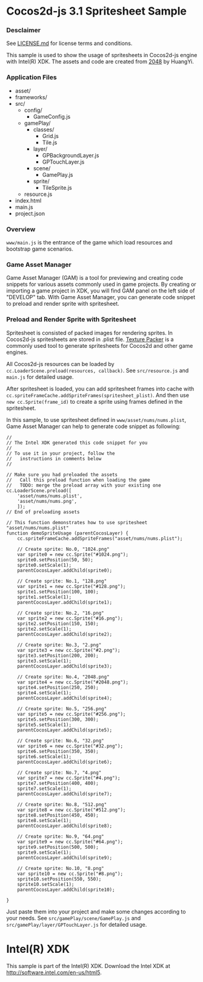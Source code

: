 # Cocos2d-js 3.1 Spritesheet Sample

### Desclaimer
See [LICENSE.md]() for license terms and conditions.

This sample is used to show the usage of spritesheets in Cocos2d-js engine with Intel(R) XDK. The assets and code are created from [2048](https://github.com/ustbhuangyi/Cocos2djs-2048) by HuangYi.

### Application Files
* asset/
* frameworks/
* src/
  * config/
    * GameConfig.js
  * gamePlay/
    * classes/
      * Grid.js
      * Tile.js
    * layer/
      * GPBackgroundLayer.js
      * GPTouchLayer.js
    * scene/
      * GamePlay.js
    * sprite/
      * TileSprite.js
  * resource.js
* index.html
* main.js
* project.json

### Overview

`www/main.js` is the entrance of the game which load resources and bootstrap game scenarios.

### Game Asset Manager
Game Asset Manager (GAM) is a tool for previewing and creating code snippets for various assets commonly used in game projects. By creating or importing a game project in XDK, you will find GAM panel on the left side of "DEVELOP" tab.
With Game Asset Manager, you can generate code snippet to preload and render sprite with spritesheet.

### Preload and Render Sprite with Spritesheet
Spritesheet is consisted of packed images for rendering sprites. In Cocos2d-js spritesheets are stored in .plist file. [Texture Packer](https://www.codeandweb.com/texturepacker) is a commonly used tool to generate spritesheets for Cocos2d and other game engines.

All Cocos2d-js resources can be loaded by `cc.LoaderScene.preload(resources, callback)`. See `src/resource.js` and `main.js` for detailed usage.

After spritesheet is loaded, you can add spritesheet frames into cache with `cc.spriteFrameCache.addSpriteFrames(spritesheet_plist)`. And then use `new cc.Sprite(frame_id)` to create a sprite using frames defined in the spritesheet.

In this sample, to use spritesheet defined in `www/asset/nums/nums.plist`, Game Asset Manager can help to generate code snippet as following:

```
//
// The Intel XDK generated this code snippet for you
//
// To use it in your project, follow the
//   instructions in comments below
//

// Make sure you had preloaded the assets
//   Call this preload function when loading the game
//   TODO: merge the preload array with your existing one
cc.LoaderScene.preload([
    'asset/nums/nums.plist',
    'asset/nums/nums.png',
    ]);
// End of preloading assets

// This function demonstrates how to use spritesheet "asset/nums/nums.plist"
function demoSpriteUsage (parentCocosLayer) {
    cc.spriteFrameCache.addSpriteFrames("asset/nums/nums.plist");

    // Create sprite: No.0, "1024.png"
    var sprite0 = new cc.Sprite("#1024.png");
    sprite0.setPosition(50, 50);
    sprite0.setScale(1);
    parentCocosLayer.addChild(sprite0);

    // Create sprite: No.1, "128.png"
    var sprite1 = new cc.Sprite("#128.png");
    sprite1.setPosition(100, 100);
    sprite1.setScale(1);
    parentCocosLayer.addChild(sprite1);

    // Create sprite: No.2, "16.png"
    var sprite2 = new cc.Sprite("#16.png");
    sprite2.setPosition(150, 150);
    sprite2.setScale(1);
    parentCocosLayer.addChild(sprite2);

    // Create sprite: No.3, "2.png"
    var sprite3 = new cc.Sprite("#2.png");
    sprite3.setPosition(200, 200);
    sprite3.setScale(1);
    parentCocosLayer.addChild(sprite3);

    // Create sprite: No.4, "2048.png"
    var sprite4 = new cc.Sprite("#2048.png");
    sprite4.setPosition(250, 250);
    sprite4.setScale(1);
    parentCocosLayer.addChild(sprite4);

    // Create sprite: No.5, "256.png"
    var sprite5 = new cc.Sprite("#256.png");
    sprite5.setPosition(300, 300);
    sprite5.setScale(1);
    parentCocosLayer.addChild(sprite5);

    // Create sprite: No.6, "32.png"
    var sprite6 = new cc.Sprite("#32.png");
    sprite6.setPosition(350, 350);
    sprite6.setScale(1);
    parentCocosLayer.addChild(sprite6);

    // Create sprite: No.7, "4.png"
    var sprite7 = new cc.Sprite("#4.png");
    sprite7.setPosition(400, 400);
    sprite7.setScale(1);
    parentCocosLayer.addChild(sprite7);

    // Create sprite: No.8, "512.png"
    var sprite8 = new cc.Sprite("#512.png");
    sprite8.setPosition(450, 450);
    sprite8.setScale(1);
    parentCocosLayer.addChild(sprite8);

    // Create sprite: No.9, "64.png"
    var sprite9 = new cc.Sprite("#64.png");
    sprite9.setPosition(500, 500);
    sprite9.setScale(1);
    parentCocosLayer.addChild(sprite9);

    // Create sprite: No.10, "8.png"
    var sprite10 = new cc.Sprite("#8.png");
    sprite10.setPosition(550, 550);
    sprite10.setScale(1);
    parentCocosLayer.addChild(sprite10);

}
```

Just paste them into your project and make some changes according to your needs. See `src/gamePlay/scene/GamePlay.js` and `src/gamePlay/layer/GPTouchLayer.js` for detailed usage.

# Intel(R) XDK
This sample is part of the Intel(R) XDK. 
Download the Intel XDK at http://software.intel.com/en-us/html5.
